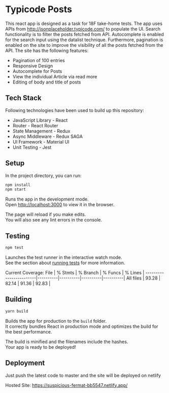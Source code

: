 # Typicode Posts

This react app is designed as a task for 18F take-home tests.
The app uses APIs from http://jsonplaceholder.typicode.com/ to populate the UI. Search functionality is to filter the posts fetched from API.
Autocomplete is enabled for the search input using the datalist technique. Furthermore, pagination is enabled on the site to improve the visibility
of all the posts fetched from the API. The site has the following features:

- Pagination of 100 entries
- Responsive Design
- Autocomplete for Posts
- View the individual Article via read more
- Editing of body and title of posts

## Tech Stack
Following technologies have been used to build up this repository:

- JavaScript Library - React
- Router - React Router
- State Management - Redux
- Async Middleware - Redux SAGA
- UI Framework - Material UI
- Unit Testing - Jest

## Setup
In the project directory, you can run:

```sh
npm install
npm start
```

Runs the app in the development mode.<br />
Open [http://localhost:3000](http://localhost:3000) to view it in the browser.

The page will reload if you make edits.<br />
You will also see any lint errors in the console.

## Testing

```sh
npm test
```

Launches the test runner in the interactive watch mode.<br />
See the section about [running tests](https://facebook.github.io/create-react-app/docs/running-tests) for more information.

Current Coverage: 
File                    |  % Stmts | % Branch |  % Funcs |  % Lines |
------------------------|----------|----------|----------|----------|
All files               |    93.28 |    82.14 |    91.36 |    92.83 |

## Building
```sh
yarn build
```

Builds the app for production to the `build` folder.<br />
It correctly bundles React in production mode and optimizes the build for the best performance.

The build is minified and the filenames include the hashes.<br />
Your app is ready to be deployed!

## Deployment
Just push the latest code to master and the site will be deployed on netlify

Hosted Site: https://suspicious-fermat-bb5547.netlify.app/